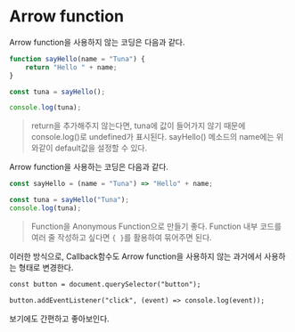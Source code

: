 # Arrow function

Arrow function을 사용하지 않는 코딩은 다음과 같다.

```javascript
function sayHello(name = "Tuna") {
    return "Hello " + name;
}

const tuna = sayHello();

console.log(tuna);
```

> return을 추가해주지 않는다면, tuna에 값이 들어가지 않기 때문에 console.log()로 undefined가 표시된다.
> sayHello() 메소드의 name에는 위와같이 default값을 설정할 수 있다.

Arrow function을 사용하는 코딩은 다음과 같다.

```js
const sayHello = (name = "Tuna") => "Hello" + name;

const tuna = sayHello("Tuna");
console.log(tuna);
```

> Function을 Anonymous Function으로 만들기 좋다.
> Function 내부 코드를 여러 줄 작성하고 싶다면 `{ }`를 활용하여 묶어주면 된다.

이러한 방식으로, Callback함수도 Arrow function을 사용하지 않는 과거에서 사용하는 형태로 변경한다.

```html
const button = document.querySelector("button");

button.addEventListener("click", (event) => console.log(event));
```

보기에도 간편하고 좋아보인다.